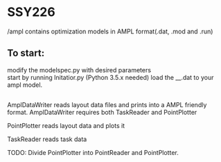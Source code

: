 # SSY226

/ampl contains optimization models in AMPL format(.dat, .mod and .run)


## To start:
modify the modelspec.py with desired parameters  
start by running Initatior.py (Python 3.5.x needed)
load the __.dat to your ampl model.
  
##
AmplDataWriter reads layout data files and prints into a AMPL friendly format. 
AmplDataWriter requires both TaskReader and PointPlotter

PointPlotter reads layout data and plots it

TaskReader reads task data

TODO: Divide PointPlotter into PointReader and PointPlotter.
